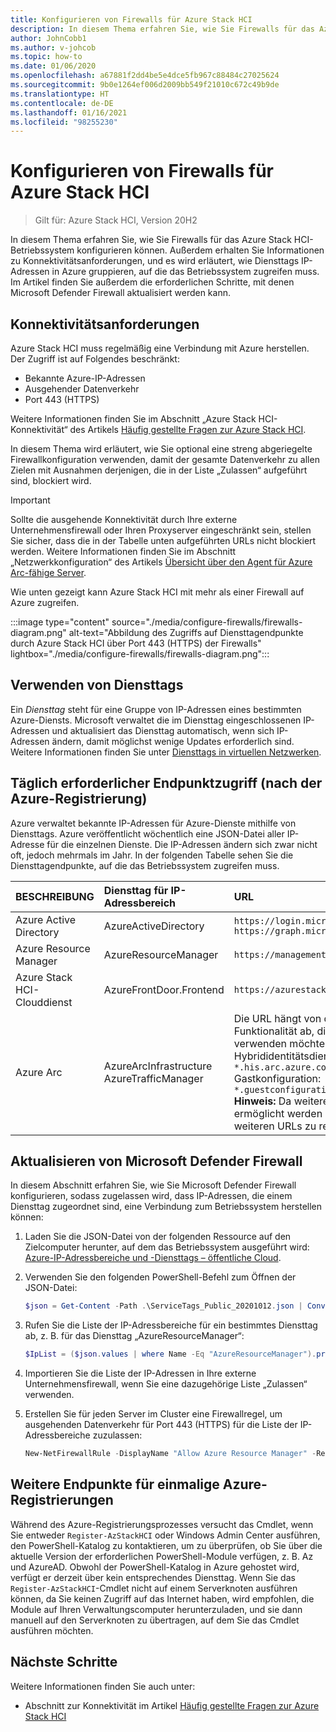 ```yaml
---
title: Konfigurieren von Firewalls für Azure Stack HCI
description: In diesem Thema erfahren Sie, wie Sie Firewalls für das Azure Stack HCI-Betriebssystem konfigurieren können.
author: JohnCobb1
ms.author: v-johcob
ms.topic: how-to
ms.date: 01/06/2020
ms.openlocfilehash: a67881f2dd4be5e4dce5fb967c88484c27025624
ms.sourcegitcommit: 9b0e1264ef006d2009bb549f21010c672c49b9de
ms.translationtype: HT
ms.contentlocale: de-DE
ms.lasthandoff: 01/16/2021
ms.locfileid: "98255230"
---
```

# <a name="configure-firewalls-for-azure-stack-hci"></a>Konfigurieren von Firewalls für Azure Stack HCI

>Gilt für: Azure Stack HCI, Version 20H2

In diesem Thema erfahren Sie, wie Sie Firewalls für das Azure Stack HCI-Betriebssystem konfigurieren können. Außerdem erhalten Sie Informationen zu Konnektivitätsanforderungen, und es wird erläutert, wie Diensttags IP-Adressen in Azure gruppieren, auf die das Betriebssystem zugreifen muss. Im Artikel finden Sie außerdem die erforderlichen Schritte, mit denen Microsoft Defender Firewall aktualisiert werden kann.

## <a name="connectivity-requirements"></a>Konnektivitätsanforderungen
Azure Stack HCI muss regelmäßig eine Verbindung mit Azure herstellen. Der Zugriff ist auf Folgendes beschränkt:
- Bekannte Azure-IP-Adressen
- Ausgehender Datenverkehr
- Port 443 (HTTPS)

Weitere Informationen finden Sie im Abschnitt „Azure Stack HCI-Konnektivität“ des Artikels [Häufig gestellte Fragen zur Azure Stack HCI](../faq.md).

In diesem Thema wird erläutert, wie Sie optional eine streng abgeriegelte Firewallkonfiguration verwenden, damit der gesamte Datenverkehr zu allen Zielen mit Ausnahmen derjenigen, die in der Liste „Zulassen“ aufgeführt sind, blockiert wird.

   >[!IMPORTANT]
   > Sollte die ausgehende Konnektivität durch Ihre externe Unternehmensfirewall oder Ihren Proxyserver eingeschränkt sein, stellen Sie sicher, dass die in der Tabelle unten aufgeführten URLs nicht blockiert werden. Weitere Informationen finden Sie im Abschnitt „Netzwerkkonfiguration“ des Artikels [Übersicht über den Agent für Azure Arc-fähige Server](/azure/azure-arc/servers/agent-overview#networking-configuration).


Wie unten gezeigt kann Azure Stack HCI mit mehr als einer Firewall auf Azure zugreifen.

:::image type="content" source="./media/configure-firewalls/firewalls-diagram.png" alt-text="Abbildung des Zugriffs auf Diensttagendpunkte durch Azure Stack HCI über Port 443 (HTTPS) der Firewalls" lightbox="./media/configure-firewalls/firewalls-diagram.png":::

## <a name="working-with-service-tags"></a>Verwenden von Diensttags
Ein *Diensttag* steht für eine Gruppe von IP-Adressen eines bestimmten Azure-Diensts. Microsoft verwaltet die im Diensttag eingeschlossenen IP-Adressen und aktualisiert das Diensttag automatisch, wenn sich IP-Adressen ändern, damit möglichst wenige Updates erforderlich sind. Weitere Informationen finden Sie unter [Diensttags in virtuellen Netzwerken](/azure/virtual-network/service-tags-overview).

## <a name="required-endpoint-daily-access-after-azure-registration"></a>Täglich erforderlicher Endpunktzugriff (nach der Azure-Registrierung)
Azure verwaltet bekannte IP-Adressen für Azure-Dienste mithilfe von Diensttags. Azure veröffentlicht wöchentlich eine JSON-Datei aller IP-Adresse für die einzelnen Dienste. Die IP-Adressen ändern sich zwar nicht oft, jedoch mehrmals im Jahr. In der folgenden Tabelle sehen Sie die Diensttagendpunkte, auf die das Betriebssystem zugreifen muss.

| BESCHREIBUNG                   | Diensttag für IP-Adressbereich  | URL                                                                                 |
| :-----------------------------| :-----------------------  | :---------------------------------------------------------------------------------- |
| Azure Active Directory        | AzureActiveDirectory      | `https://login.microsoftonline.com`<br> `https://graph.microsoft.com`               |
| Azure Resource Manager        | AzureResourceManager      | `https://management.azure.com`                        |
| Azure Stack HCI-Clouddienst | AzureFrontDoor.Frontend   | `https://azurestackhci.azurefd.net` |
| Azure Arc                     | AzureArcInfrastructure<br> AzureTrafficManager | Die URL hängt von der Funktionalität ab, die Sie verwenden möchten:<br> Hybrididentitätsdienst: `*.his.arc.azure.com`<br> Gastkonfiguration: `*.guestconfiguration.azure.com`<br> **Hinweis:** Da weitere Funktionen ermöglicht werden sollen, ist mit weiteren URLs zu rechnen. |

## <a name="update-microsoft-defender-firewall"></a>Aktualisieren von Microsoft Defender Firewall
In diesem Abschnitt erfahren Sie, wie Sie Microsoft Defender Firewall konfigurieren, sodass zugelassen wird, dass IP-Adressen, die einem Diensttag zugeordnet sind, eine Verbindung zum Betriebssystem herstellen können:

1. Laden Sie die JSON-Datei von der folgenden Ressource auf den Zielcomputer herunter, auf dem das Betriebssystem ausgeführt wird: [Azure-IP-Adressbereiche und -Diensttags – öffentliche Cloud](https://www.microsoft.com/download/details.aspx?id=56519).

1. Verwenden Sie den folgenden PowerShell-Befehl zum Öffnen der JSON-Datei:

    ```powershell
    $json = Get-Content -Path .\ServiceTags_Public_20201012.json | ConvertFrom-Json
    ```

1. Rufen Sie die Liste der IP-Adressbereiche für ein bestimmtes Diensttag ab, z. B. für das Diensttag „AzureResourceManager“:

    ```powershell
    $IpList = ($json.values | where Name -Eq "AzureResourceManager").properties.addressPrefixes
    ```

1. Importieren Sie die Liste der IP-Adressen in Ihre externe Unternehmensfirewall, wenn Sie eine dazugehörige Liste „Zulassen“ verwenden.

1. Erstellen Sie für jeden Server im Cluster eine Firewallregel, um ausgehenden Datenverkehr für Port 443 (HTTPS) für die Liste der IP-Adressbereiche zuzulassen:

    ```powershell
    New-NetFirewallRule -DisplayName "Allow Azure Resource Manager" -RemoteAddress $IpList -Direction Outbound -LocalPort 443 -Protocol TCP -Action Allow -Profile Any -Enabled True
    ```

## <a name="additional-endpoint-for-one-time-azure-registration"></a>Weitere Endpunkte für einmalige Azure-Registrierungen
Während des Azure-Registrierungsprozesses versucht das Cmdlet, wenn Sie entweder `Register-AzStackHCI` oder Windows Admin Center ausführen, den PowerShell-Katalog zu kontaktieren, um zu überprüfen, ob Sie über die aktuelle Version der erforderlichen PowerShell-Module verfügen, z. B. Az und AzureAD. Obwohl der PowerShell-Katalog in Azure gehostet wird, verfügt er derzeit über kein entsprechendes Diensttag. Wenn Sie das `Register-AzStackHCI`-Cmdlet nicht auf einem Serverknoten ausführen können, da Sie keinen Zugriff auf das Internet haben, wird empfohlen, die Module auf Ihren Verwaltungscomputer herunterzuladen, und sie dann manuell auf den Serverknoten zu übertragen, auf dem Sie das Cmdlet ausführen möchten.

## <a name="next-steps"></a>Nächste Schritte
Weitere Informationen finden Sie auch unter:
- Abschnitt zur Konnektivität im Artikel [Häufig gestellte Fragen zur Azure Stack HCI](../faq.md)
